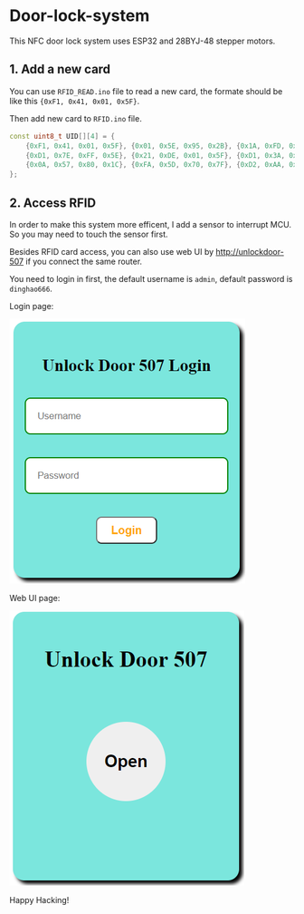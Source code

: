 # Door-lock-system

This NFC door lock system uses ESP32 and 28BYJ-48 stepper motors.

## 1. Add a new card
You can use `RFID_READ.ino` file to read a new card, the formate should be like this `{0xF1, 0x41, 0x01, 0x5F}`.

Then add new card to `RFID.ino` file.

```cpp
const uint8_t UID[][4] = {
    {0xF1, 0x41, 0x01, 0x5F}, {0x01, 0x5E, 0x95, 0x2B}, {0x1A, 0xFD, 0xA5, 0x21}, 
    {0xD1, 0x7E, 0xFF, 0x5E}, {0x21, 0xDE, 0x01, 0x5F}, {0xD1, 0x3A, 0xF6, 0x5E}, 
    {0x0A, 0x57, 0x80, 0x1C}, {0xFA, 0x5D, 0x70, 0x7F}, {0xD2, 0xAA, 0x1C, 0x3E}, 
};
```

## 2. Access RFID

In order to make this system more efficent, I add a sensor to interrupt MCU. So you may need to touch the sensor first.

Besides RFID card access, you can also use web UI by [http://unlockdoor-507](http://unlockdoor-507) if you connect the same router.

You need to login in first, the default username is `admin`, default password is `dinghao666`.

Login page:

![Login](images/login.png)

Web UI page:

![Login](images/webui.png)

Happy Hacking!